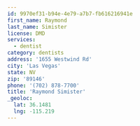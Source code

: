 ```yaml
---
id: 9970ef31-b94e-4e79-a7b7-fb616216941e
first_name: Raymond
last_name: Simister
license: DMD
services:
  - dentist
category: dentists
address: '1655 Westwind Rd'
city: 'Las Vegas'
state: NV
zip: '89146'
phone: '(702) 878-7700'
title: 'Raymond Simister'
_geoloc:
  lat: 36.1481
  lng: -115.219
---
```

